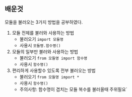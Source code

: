 ## 배운것
모듈을 불러오는 3가지 방법을 공부하였다.  
1. 모듈 전체를 불러와 사용하는 방법
   - 불러오기 `import 모듈명`
   - 사용시 `모듈명.함수명()`
2. 모듈의 일부만 불러와 사용하는 방법
   - 불러오기 `from 모듈명 import 함수명`
   - 사용시 `함수명()`
3. 편리하게 사용할수 있도록 전부 불러오는 방법
   - 불러오기 `from 모듈명 import *`
   - 사용시 `함수명()`
   - 주의사항: 함수명이 겹치는 모듈 복수를 불러올때 주위필요`